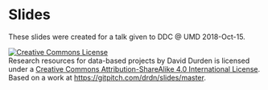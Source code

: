 # Slides

These slides were created for a talk given to DDC @ UMD 2018-Oct-15.

<a rel="license" href="http://creativecommons.org/licenses/by-sa/4.0/"><img alt="Creative Commons License" style="border-width:0" src="https://i.creativecommons.org/l/by-sa/4.0/80x15.png" /></a><br /><span xmlns:dct="http://purl.org/dc/terms/" href="http://purl.org/dc/dcmitype/InteractiveResource" property="dct:title" rel="dct:type">Research resources for data-based projects</span> by <span xmlns:cc="http://creativecommons.org/ns#" property="cc:attributionName">David Durden</span> is licensed under a <a rel="license" href="http://creativecommons.org/licenses/by-sa/4.0/">Creative Commons Attribution-ShareAlike 4.0 International License</a>.<br />Based on a work at <a xmlns:dct="http://purl.org/dc/terms/" href="https://gitpitch.com/drdn/slides/master" rel="dct:source">https://gitpitch.com/drdn/slides/master</a>.
